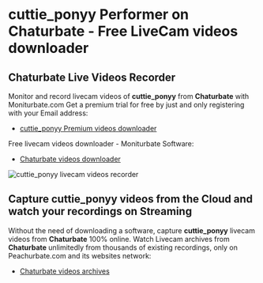 # cuttie_ponyy Performer on Chaturbate - Free LiveCam videos downloader

## Chaturbate Live Videos Recorder

Monitor and record livecam videos of **cuttie_ponyy** from **Chaturbate** with Moniturbate.com
Get a premium trial for free by just and only registering with your Email address:
* [cuttie_ponyy Premium videos downloader](https://moniturbate.com/request-demo-licence-key.html)

Free livecam videos downloader - Moniturbate Software:
* [Chaturbate videos downloader](https://moniturbate.com/moniturbate-download-software.html)

![cuttie_ponyy livecam videos recorder](https://peachurnet.com/templates/moniturbate-software.png)


## Capture cuttie_ponyy videos from the Cloud and watch your recordings on Streaming

Without the need of downloading a software, capture **cuttie_ponyy** livecam videos from **Chaturbate** 100% online.
Watch Livecam archives from **Chaturbate** unlimitedly from thousands of existing recordings, only on Peachurbate.com and its websites network:
* [Chaturbate videos archives](https://peachurnet.com/)